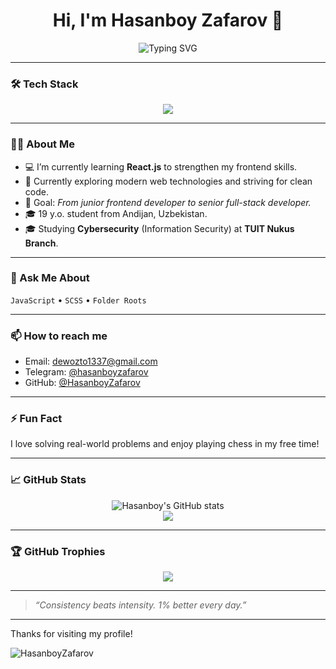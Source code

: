 <h1 align="center">Hi, I'm Hasanboy Zafarov 👋</h1>

<div align="center">
  <img src="https://readme-typing-svg.demolab.com?font=Fira+Code&duration=3000&pause=1000&center=true&vCenter=true&width=435&lines=Frontend+Developer;Chess+Lover+♟;React+Learner;Clean+Code+Advocate;Problem+Solver;Future+Full+Stack+Engineer" alt="Typing SVG" />
</div>


</div>

---

### 🛠 Tech Stack

<p>
<div align="center">
  <img src="https://skillicons.dev/icons?i=html,css,bootstrap,scss,js,react,git,bash,figma,&theme=light" />
</div>
</p>

---

### 👨‍💻 About Me

- 💻 I’m currently learning **React.js** to strengthen my frontend skills.
- 🧠 Currently exploring modern web technologies and striving for clean code.
- 🏁 Goal: *From junior frontend developer to senior full-stack developer.*
- 🎓 19 y.o. student from Andijan, Uzbekistan.
- 🎓 Studying **Cybersecurity** (Information Security) at **TUIT Nukus Branch**.

---

### 💬 Ask Me About

`JavaScript` • `SCSS` • `Folder Roots`

---

### 📫 How to reach me

- Email: [dewozto1337@gmail.com](mailto:dewozto1337@gmail.com)
- Telegram: [@hasanboyzafarov](https://t.me/hasanboyzafarov)
- GitHub: [@HasanboyZafarov](https://github.com/HasanboyZafarov)

---

### ⚡ Fun Fact
I love solving real-world problems and enjoy playing chess in my free time!

---

### 📈 GitHub Stats

<p align="center">
  <img src="https://github-readme-stats.vercel.app/api?username=HasanboyZafarov&show_icons=true&theme=radical" alt="Hasanboy's GitHub stats" />
  <br/>
  <img src="https://github-readme-stats.vercel.app/api/top-langs/?username=HasanboyZafarov&layout=compact&theme=radical" />
</p>

---

### 🏆 GitHub Trophies

<p align="center">
  <img src="https://github-profile-trophy.vercel.app/?username=HasanboyZafarov&theme=darkhub&no-frame=true&no-bg=true&margin-w=10" />
</p>

---

> _“Consistency beats intensity. 1% better every day.”_

---

Thanks for visiting my profile!

<p align="left"> <img src="https://komarev.com/ghpvc/?username=HasanboyZafarov&label=Profile%20views&color=0e75b6&style=flat" alt="HasanboyZafarov" /> </p>
